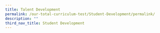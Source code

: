 ```yaml
---
title: Talent Development
permalink: /our-total-curriculum-test/Student-Development/permalink/
description: ""
third_nav_title: Student Development
---
```

